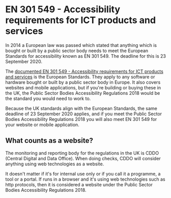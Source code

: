 # EN 301 549 - Accessibility requirements for ICT products and services

In 2014 a European law was passed which stated that anything which is bought or built by a public sector body needs to meet the European Standards for accessibility known as EN&nbsp;301&nbsp;549. The deadline for this is 23 September 2020.

The [documented EN&nbsp;301&nbsp;549 - Accessibility requirements for ICT products and services](https://www.etsi.org/deliver/etsi_en/301500_301599/301549/03.01.01_60/en_301549v030101p.pdf) is the European Standards. They apply to any software or hardware bought or built by a public sector body in Europe. It also covers websites and mobile applications, but if you're building or buying these in the UK, the Public Sector Bodies Accessibility Regulations 2018 would be the standard you would need to work to.

<div class="govuk-inset-text">
  Because the UK standards align with the European Standards, the same deadline of 23 September 2020 applies, and if you meet the Public Sector Bodies Accessibility Regulations 2018 you will also meet EN&nbsp;301&nbsp;549 for your website or mobile application. 
</div>

## What counts as a website?

The monitoring and reporting body for the regulations in the UK is CDDO (Central Digital and Data Office). When doing checks, CDDO will consider anything using web technologies as a website.

It doesn't matter if it's for internal use only or if you call it a programme, a tool or a portal. If runs in a browser and it's using web technologies such as http protocols, then it is considered a website under the Public Sector Bodies Accessibility Regulations 2018.